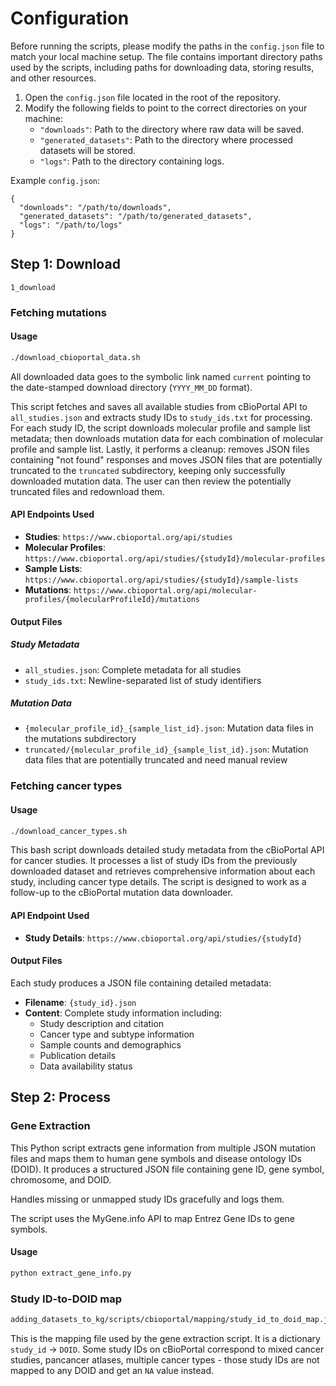 # Configuration
Before running the scripts, please modify the paths in the `config.json` file to match your local machine setup. The file contains important directory paths used by the scripts, including paths for downloading data, storing results, and other resources.
1. Open the `config.json` file located in the root of the repository.
2. Modify the following fields to point to the correct directories on your machine:
   - `"downloads"`: Path to the directory where raw data will be saved.
   - `"generated_datasets"`: Path to the directory where processed datasets will be stored.
   - `"logs"`: Path to the directory containing logs.

Example `config.json`:

```
{
  "downloads": "/path/to/downloads",
  "generated_datasets": "/path/to/generated_datasets",
  "logs": "/path/to/logs"
}
```

## Step 1: Download
`1_download`

### Fetching mutations

#### Usage

```bash
./download_cbioportal_data.sh
```

All downloaded data goes to the symbolic link named `current` pointing to the date-stamped download directory (`YYYY_MM_DD` format).

This script fetches and saves all available studies from cBioPortal API to `all_studies.json` and extracts study IDs to `study_ids.txt` for processing. For each study ID, the script downloads molecular profile and sample list metadata; then downloads mutation data for each combination of molecular profile and sample list. Lastly, it performs a cleanup: removes JSON files containing "not found" responses and moves JSON files that are potentially truncated to the `truncated` subdirectory, keeping only successfully downloaded mutation data. The user can then review the potentially truncated files and redownload them.

#### API Endpoints Used

- **Studies**: `https://www.cbioportal.org/api/studies`
- **Molecular Profiles**: `https://www.cbioportal.org/api/studies/{studyId}/molecular-profiles`
- **Sample Lists**: `https://www.cbioportal.org/api/studies/{studyId}/sample-lists`
- **Mutations**: `https://www.cbioportal.org/api/molecular-profiles/{molecularProfileId}/mutations`

#### Output Files

##### Study Metadata
- `all_studies.json`: Complete metadata for all studies
- `study_ids.txt`: Newline-separated list of study identifiers

##### Mutation Data
- `{molecular_profile_id}_{sample_list_id}.json`: Mutation data files in the mutations subdirectory
- `truncated/{molecular_profile_id}_{sample_list_id}.json`: Mutation data files that are potentially truncated and need manual review

### Fetching cancer types

#### Usage

```bash
./download_cancer_types.sh
```

This bash script downloads detailed study metadata from the cBioPortal API for cancer studies. It processes a list of study IDs from the previously downloaded dataset and retrieves comprehensive information about each study, including cancer type details. The script is designed to work as a follow-up to the cBioPortal mutation data downloader.

#### API Endpoint Used

- **Study Details**: `https://www.cbioportal.org/api/studies/{studyId}`

#### Output Files

Each study produces a JSON file containing detailed metadata:
- **Filename**: `{study_id}.json`
- **Content**: Complete study information including:
  - Study description and citation
  - Cancer type and subtype information
  - Sample counts and demographics
  - Publication details
  - Data availability status

## Step 2: Process

### Gene Extraction

This Python script extracts gene information from multiple JSON mutation files and maps them to human gene symbols and disease ontology IDs (DOID). It produces a structured JSON file containing gene ID, gene symbol, chromosome, and DOID.

Handles missing or unmapped study IDs gracefully and logs them.

The script uses the MyGene.info API to map Entrez Gene IDs to gene symbols.

#### Usage
```python
python extract_gene_info.py
```

### Study ID-to-DOID map
```bash
adding_datasets_to_kg/scripts/cbioportal/mapping/study_id_to_doid_map.json
```

This is the mapping file used by the gene extraction script. It is a dictionary `study_id` → `DOID`. Some study IDs on cBioPortal correspond to mixed cancer studies, pancancer atlases, multiple cancer types - those study IDs are not mapped to any DOID and get an `NA` value instead.

